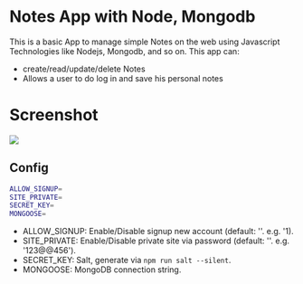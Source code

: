 # Notes App with Node, Mongodb
This is a basic App to manage simple Notes on the web using Javascript Technologies like Nodejs, Mongodb, and so on.
This app can:
- create/read/update/delete Notes
- Allows a user to do log in and save his personal notes

# Screenshot
![](docs/tasks.png)

## Config

```bash
ALLOW_SIGNUP=
SITE_PRIVATE=
SECRET_KEY=
MONGOOSE=
```

* ALLOW_SIGNUP: Enable/Disable signup new account (default: ''. e.g. '1).
* SITE_PRIVATE: Enable/Disable private site via password (default: ''. e.g. '123@@456').
* SECRET_KEY: Salt, generate via `npm run salt --silent`.
* MONGOOSE: MongoDB connection string.

